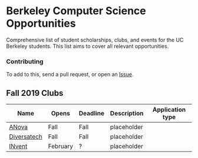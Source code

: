 # Berkeley Computer Science Opportunities
Comprehensive list of student scholarships, clubs, and events for the UC Berkeley students. This list aims
to cover all relevant opportunities.

### Contributing

To add to this, send a pull request, or open an
[Issue](https://github.com/rubywerman/berkeley_cs_opportunities/issues).

## Fall 2019 Clubs 

| Name | Opens | Deadline | Description | Application type |
| --- | --- | --- | --- | --- |
| [ANova](https://www.berkeleyanova.org/) | Fall | Fall | placeholder | 
| [Diversatech](http://diversatech.org/index.html) | Fall | Fall | placeholder| 
| [INvent](https://inventabroad.berkeley.edu/previous-projects/) | February | ? | placeholder| 

